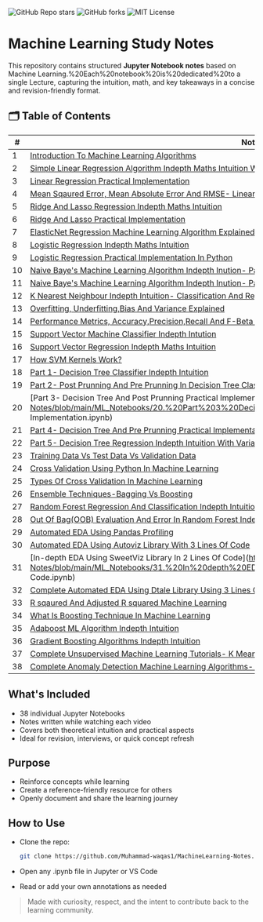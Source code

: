 ![GitHub Repo stars](https://img.shields.io/github/stars/Muhammad-waqas1/MachineLearning-Notes)
![GitHub forks](https://img.shields.io/github/forks/Muhammad-waqas1/MachineLearning-Notes)
![MIT License](https://img.shields.io/github/license/Muhammad-waqas1/MachineLearning-Notes)

# Machine Learning Study Notes

This repository contains structured **Jupyter Notebook notes** based on Machine Learning.%20Each%20notebook%20is%20dedicated%20to a single Lecture, capturing the intuition, math, and key takeaways in a concise and revision-friendly format.

## 🗂️ Table of Contents

| #   | Notebook Title                                                                 |
|-----|---------------------------------------------------------------------------------|
| 1   | [Introduction To Machine Learning Algorithms](https://github.com/Muhammad-waqas1/MachineLearning-Notes/blob/main/ML_Notebooks/1.%2020Introduction%2020To%2020Machine%2020Learning%2020Algorithms.ipynb) |
| 2   | [Simple Linear Regression Algorithm Indepth Maths Intuition With Notes](https://github.com/Muhammad-waqas1/MachineLearning-Notes/blob/main/ML_Notebooks/2.%20Simple%20Linear%20Regression%20Algorithm%20Indepth%20Maths%20Intuition%20With%20Notes.ipynb) |
| 3   | [Linear Regression Practical Implementation](https://github.com/Muhammad-waqas1/MachineLearning-Notes/blob/main/ML_Notebooks/3.%20Linear%20Regression%20Practical%20Implementation%20ipynb) |
| 4   | [Mean Sqaured Error, Mean Absolute Error And RMSE- Linear Regression](https://github.com/Muhammad-waqas1/MachineLearning-Notes/blob/main/ML_Notebooks/4.%20Mean%20Sqaured%20Error%20Mean%20Absolute%20Error%20And%20RMSE-%20Linear%20Regression.ipynb) |
| 5   | [Ridge And Lasso Regression Indepth Maths Intuition](https://github.com/Muhammad-waqas1/MachineLearning-Notes/blob/main/ML_Notebooks/5.%20Ridge%20And%20Lasso%20Regression%20Indepth%20Maths%20Intuition.ipynb) |
| 6   | [Ridge And Lasso Practical Implementation](https://github.com/Muhammad-waqas1/MachineLearning-Notes/blob/main/ML_Notebooks/6.%20Ridge%20And%20Lasso%20Practical%20Implementation.ipynb) |
| 7   | [ElasticNet Regression Machine Learning Algorithm Explained](https://github.com/Muhammad-waqas1/MachineLearning-Notes/blob/main/ML_Notebooks/7.%20ElasticNet%20Regression%20Machine%20Learning%20Algorithm%20Explained.ipynb) |
| 8   | [Logistic Regression Indepth Maths Intuition](https://github.com/Muhammad-waqas1/MachineLearning-Notes/blob/main/ML_Notebooks/8.%20Logistic%20Regression%20Indepth%20Maths%20Intuition.ipynb) |
| 9   | [Logistic Regression Practical Implementation In Python](https://github.com/Muhammad-waqas1/MachineLearning-Notes/blob/main/ML_Notebooks/9.%20Logistic%20Regression%20Practical%20Implementation%20In%20Python.ipynb) |
| 10  | [Naive Baye's Machine Learning Algorithm Indepth Inution- Part 1](https://github.com/Muhammad-waqas1/MachineLearning-Notes/blob/main/ML_Notebooks/10.%20Naive%20Baye%20s%20Machine%20Learning%20Algorithm%20Indepth%20Inution-%20Part%201.ipynb) |
| 11  | [Naive Baye's Machine Learning Algorithm Indepth Inution- Part 2](https://github.com/Muhammad-waqas1/MachineLearning-Notes/blob/main/ML_Notebooks/11.%20Naive%20Baye%20s%20Machine%20Learning%20Algorithm%20Indepth%20Inution-%20Part%202.ipynb) |
| 12  | [K Nearest Neighbour Indepth Intuition- Classification And Regression](https://github.com/Muhammad-waqas1/MachineLearning-Notes/blob/main/ML_Notebooks/12.%20K%20Nearest%20Neighbour%20Indepth%20Intuition-%20Classification%20And%20Regression.ipynb) |
| 13  | [Overfitting, Underfitting,Bias And Variance Explained](https://github.com/Muhammad-waqas1/MachineLearning-Notes/blob/main/ML_Notebooks/13.%20Overfitting%20Underfitting%20Bias%20And%20Variance%20Explained.ipynb) |
| 14  | [Performance Metrics, Accuracy,Precision,Recall And F-Beta Score Explained](https://github.com/Muhammad-waqas1/MachineLearning-Notes/blob/main/ML_Notebooks/14.%20Performance%20Metrics%20Accuracy%20Precision%20Recall%20And%20F-Beta%20Score%20Explained.ipynb) |
| 15  | [Support Vector Machine Classifier Indepth Intution](https://github.com/Muhammad-waqas1/MachineLearning-Notes/blob/main/ML_Notebooks/15.%20Support%20Vector%20Machine%20Classifier%20Indepth%20Intution.ipynb) |
| 16  | [Support Vector Regression Indepth Maths Intuition](https://github.com/Muhammad-waqas1/MachineLearning-Notes/blob/main/ML_Notebooks/16.%20Support%20Vector%20Regression%20Indepth%20Maths%20Intuition.ipynb) |
| 17  | [How SVM Kernels Work?](https://github.com/Muhammad-waqas1/MachineLearning-Notes/blob/main/ML_Notebooks/17.%20How%20SVM%20Kernels%20Work%20.ipynb) |
| 18  | [Part 1- Decision Tree Classifier Indepth Intuition](https://github.com/Muhammad-waqas1/MachineLearning-Notes/blob/main/ML_Notebooks/18.%20Part%201%20Decision%20Tree%20Classifier%20Indepth%20Intuition.ipynb) |
| 19  | [Part 2- Post Prunning And Pre Prunning In Decision Tree Classifier](https://github.com/Muhammad-waqas1/MachineLearning-Notes/blob/main/ML_Notebooks/19.%20Part%202%20Post%20Prunning%20And%20Pre%20Prunning%20In%20Decision%20Tree%20Classifier.ipynb) |
| 20  | [Part 3- Decision Tree And Post Prunning Practical Implementation](https://github.com/Muhammad-waqas1/MachineLearning-Notes/blob/main/ML_Notebooks/20.%20Part%203%20Decision%20Tree%20And Post Prunning Practical Implementation.ipynb) |
| 21  | [Part 4- Decision Tree And Pre Prunning Practical Implementation](https://github.com/Muhammad-waqas1/MachineLearning-Notes/blob/main/ML_Notebooks/21.%20Part%204%20Decision%20Tree%20And%20Pre%20Prunning%20Practical%20Implementation.ipynb) |
| 22  | [Part 5- Decision Tree Regression Indepth Intuition With Variance Reduction](https://github.com/Muhammad-waqas1/MachineLearning-Notes/blob/main/ML_Notebooks/22.%20Part%205%20Decision%20Tree%20Regression%20Indepth%20Intuition%20With%20Variance%20Reduction.ipynb) |
| 23  | [Training Data Vs Test Data Vs Validation Data](https://github.com/Muhammad-waqas1/MachineLearning-Notes/blob/main/ML_Notebooks/23.%20Training%20Data%20Vs%20Test%20Data%20Vs%20Validation%20Data.ipynb) |
| 24  | [Cross Validation Using Python In Machine Learning](https://github.com/Muhammad-waqas1/MachineLearning-Notes/blob/main/ML_Notebooks/24.%20Cross%20Validation%20Using%20Python%20In%20Machine%20Learning.ipynb) |
| 25  | [Types Of Cross Validation In Machine Learning](https://github.com/Muhammad-waqas1/MachineLearning-Notes/blob/main/ML_Notebooks/25.%20Types%20Of%20Cross%20Validation%20In%20Machine%20Learning.ipynb) |
| 26  | [Ensemble Techniques-Bagging Vs Boosting](https://github.com/Muhammad-waqas1/MachineLearning-Notes/blob/main/ML_Notebooks/26.%20Ensemble%20Techniques%20Bagging%20Vs%20Boosting.ipynb) |
| 27  | [Random Forest Regression And Classification Indepth Intuition](https://github.com/Muhammad-waqas1/MachineLearning-Notes/blob/main/ML_Notebooks/27.%20Random%20Forest%20Regression%20And%20Classification%20Indepth%20Intuition.ipynb) |
| 28  | [Out Of Bag(OOB) Evaluation And Error In Random Forest Indepth Intuition](https://github.com/Muhammad-waqas1/MachineLearning-Notes/blob/main/ML_Notebooks/28.%20Out%20Of%20Bag%20OOB%20Evaluation%20And%20Error%20In%20Random%20Forest%20Indepth%20Intuition.ipynb) |
| 29  | [Automated EDA Using Pandas Profiling](https://github.com/Muhammad-waqas1/MachineLearning-Notes/blob/main/ML_Notebooks/29.%20Automated%20EDA%20Using%20Pandas%20Profiling.ipynb) |
| 30  | [Automated EDA Using Autoviz Library With 3 Lines Of Code](https://github.com/Muhammad-waqas1/MachineLearning-Notes/blob/main/ML_Notebooks/30.%20Automated%20EDA%20Using%20Autoviz%20Library%20With%203%20Lines%20Of%20Code.ipynb) |
| 31  | [In-depth EDA Using SweetViz Library In 2 Lines Of Code](https://github.com/Muhammad-waqas1/MachineLearning-Notes/blob/main/ML_Notebooks/31.%20In%20depth%20EDA%20Using%20SweetViz%20Library%20In%202%20Lines%20Of Code.ipynb) |
| 32  | [Complete Automated EDA Using Dtale Library Using 3 Lines Of Code](https://github.com/Muhammad-waqas1/MachineLearning-Notes/blob/main/ML_Notebooks/32.%20Complete%20Automated%20EDA%20Using%20Dtale%20Library%20Using%203%20Lines%20Of%20Code.ipynb) |
| 33  | [R sqaured And Adjusted R squared Machine Learning](https://github.com/Muhammad-waqas1/MachineLearning-Notes/blob/main/ML_Notebooks/33.%20R%20sqaured%20And%20Adjusted%20R%20squared%20Machine%20Learning.ipynb) |
| 34  | [What Is Boosting Technique In Machine Learning](https://github.com/Muhammad-waqas1/MachineLearning-Notes/blob/main/ML_Notebooks/34.%20What%20Is%20Boosting%20Technique%20In%20Machine%20Learning.ipynb) |
| 35  | [Adaboost ML Algorithm Indepth Intuition](https://github.com/Muhammad-waqas1/MachineLearning-Notes/blob/main/ML_Notebooks/35.%20Adaboost%20ML%20Algorithm%20Indepth%20Intuition.ipynb) |
| 36  | [Gradient Boosting Algorithms Indepth Intuition](https://github.com/Muhammad-waqas1/MachineLearning-Notes/blob/main/ML_Notebooks/36.%20Gradient%20Boosting%20Algorithms%20Indepth%20Intuition.ipynb) |
| 37  | [Complete Unsupervised Machine Learning Tutorials- K Means,DBSCAN, Hierarchical Clustering](https://github.com/Muhammad-waqas1/MachineLearning-Notes/blob/main/ML_Notebooks/37.%20Complete%20Unsupervised%20Machine%20Learning%20Tutorials-%20K%20Means,DBSCAN,%20Hierarchical%20Clustering.ipynb) |
| 38  | [Complete Anomaly Detection Machine Learning Algorithms- Isolation Forest,DBSCAN,Local Factor Outlier](https://github.com/Muhammad-waqas1/MachineLearning-Notes/blob/main/ML_Notebooks/38.%20Complete%20Anomaly%20Detection%20Machine%20Learning%20Algorithms-%20Isolation%20Forest,DBSCAN,Local%20Factor%20Outlier.ipynb) |



## What's Included

- 38 individual Jupyter Notebooks
- Notes written while watching each video
- Covers both theoretical intuition and practical aspects
- Ideal for revision, interviews, or quick concept refresh

## Purpose

- Reinforce concepts while learning
- Create a reference-friendly resource for others
- Openly document and share the learning journey

## How to Use

- Clone the repo:
  ```bash
  git clone https://github.com/Muhammad-waqas1/MachineLearning-Notes.git

- Open any .ipynb file in Jupyter or VS Code

- Read or add your own annotations as needed


> Made with curiosity, respect, and the intent to contribute back to the learning community.
